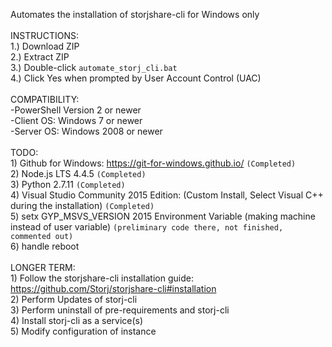 Automates the installation of storjshare-cli for Windows only
<br/>
<br/>INSTRUCTIONS:
<br/>1.) Download ZIP
<br/>2.) Extract ZIP
<br/>3.) Double-click `automate_storj_cli.bat`
<br/>4.) Click Yes when prompted by User Account Control (UAC)
<br/>
<br/>COMPATIBILITY:
<br/>   -PowerShell Version 2 or newer
<br/>   -Client OS: Windows 7 or newer
<br/>   -Server OS: Windows 2008 or newer
<br/>
<br/>TODO:
<br/>   1) Github for Windows: https://git-for-windows.github.io/ `(Completed)`
<br/>   2) Node.js LTS 4.4.5 `(Completed)`
<br/>   3) Python 2.7.11 `(Completed)`
<br/>   4) Visual Studio Community 2015 Edition: (Custom Install, Select Visual C++ during the installation) `(Completed)`
<br/>   5) setx GYP_MSVS_VERSION 2015 Environment Variable (making machine instead of user variable) `(preliminary code there, not finished, commented out)`
<br/>   6) handle reboot
<br/>
<br/>LONGER TERM:
<br/>   1) Follow the storjshare-cli installation guide: https://github.com/Storj/storjshare-cli#installation
<br/>   2) Perform Updates of storj-cli
<br/>   3) Perform uninstall of pre-requirements and storj-cli
<br/>   4) Install storj-cli as a service(s)
<br/>   5) Modify configuration of instance
